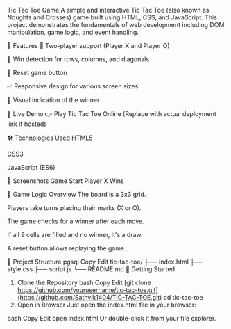 Tic Tac Toe Game
A simple and interactive Tic Tac Toe (also known as Noughts and Crosses) game built using HTML, CSS, and JavaScript. This project demonstrates the fundamentals of web development including DOM manipulation, game logic, and event handling.

🧩 Features
👤 Two-player support (Player X and Player O)

🎯 Win detection for rows, columns, and diagonals

🔄 Reset game button

✅ Responsive design for various screen sizes

🎉 Visual indication of the winner

🚀 Live Demo
👉 Play Tic Tac Toe Online (Replace with actual deployment link if hosted)

🛠️ Technologies Used
HTML5

CSS3

JavaScript (ES6)

📸 Screenshots
Game Start	Player X Wins

🧠 Game Logic Overview
The board is a 3x3 grid.

Players take turns placing their marks (X or O).

The game checks for a winner after each move.

If all 9 cells are filled and no winner, it's a draw.

A reset button allows replaying the game.

📁 Project Structure
pgsql
Copy
Edit
tic-tac-toe/
├── index.html
├── style.css
├── script.js
└── README.md
🚀 Getting Started
1. Clone the Repository
bash
Copy
Edit
[git clone https://github.com/yourusername/tic-tac-toe.git](https://github.com/Sathvik1404/TIC-TAC-TOE.git)
cd tic-tac-toe
2. Open in Browser
Just open the index.html file in your browser:

bash
Copy
Edit
open index.html
Or double-click it from your file explorer.
